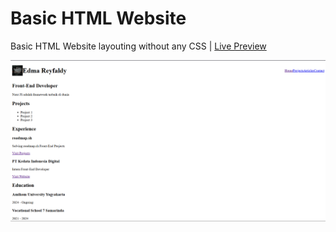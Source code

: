 # Basic HTML Website
Basic HTML Website layouting without any CSS | [Live Preview](https://reyfaldy.github.io/roadmap.sh-fe-projects/02-Basic%20HTML%20Website/)

![Basic HTML Website](./basic-html-website.png)
